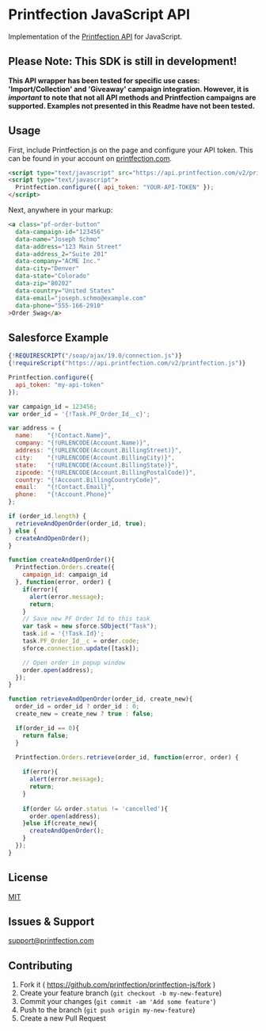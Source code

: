 # Printfection JavaScript API

Implementation of the [Printfection API](http://printfection.github.io/API-Documentation) for JavaScript.

## Please Note: This SDK is still in development!

**This API wrapper has been tested for specific use cases: 'Import/Collection' and 'Giveaway' campaign integration. However, it is _important_ to note that not all API methods and Printfection campaigns are supported. Examples not presented in this Readme have not been tested.**

## Usage

First, include Printfection.js on the page and configure your API token. This can be found in your account on [printfection.com](http://printfection.com).

```html
<script type="text/javascript" src="https://api.printfection.com/v2/printfection.js"></script>
<script type="text/javascript">
  Printfection.configure({ api_token: "YOUR-API-TOKEN" });
</script>
```

Next, anywhere in your markup:

```html
<a class="pf-order-button"
  data-campaign-id="123456"
  data-name="Joseph Schmo"
  data-address="123 Main Street"
  data-address_2="Suite 201"
  data-company="ACME Inc."
  data-city="Denver"
  data-state="Colorado"
  data-zip="80202"
  data-country="United States"
  data-email="joseph.schmo@example.com"
  data-phone="555-166-2910"
>Order Swag</a>
```


## Salesforce Example

```javascript
{!REQUIRESCRIPT("/soap/ajax/19.0/connection.js")}
{!requireScript("https://api.printfection.com/v2/printfection.js")}

Printfection.configure({
  api_token: "my-api-token"
});

var campaign_id = 123456;
var order_id = '{!Task.PF_Order_Id__c}';

var address = {
  name:    "{!Contact.Name}",
  company: "{!URLENCODE(Account.Name)}",
  address: "{!URLENCODE(Account.BillingStreet)}",
  city:    "{!URLENCODE(Account.BillingCity)}",
  state:   "{!URLENCODE(Account.BillingState)}",
  zipcode: "{!URLENCODE(Account.BillingPostalCode)}",
  country: "{!Account.BillingCountryCode}",
  email:   "{!Contact.Email}",
  phone:   "{!Account.Phone}"
};

if (order_id.length) {
  retrieveAndOpenOrder(order_id, true);
} else {
  createAndOpenOrder();
}

function createAndOpenOrder(){
  Printfection.Orders.create({
    campaign_id: campaign_id
  }, function(error, order) {
    if(error){
      alert(error.message);
      return;
    }    
    // Save new PF Order Id to this task
    var task = new sforce.SObject("Task");
    task.id = '{!Task.Id}';
    task.PF_Order_Id__c = order.code;
    sforce.connection.update([task]);

    // Open order in popup window
    order.open(address);
  });
}

function retrieveAndOpenOrder(order_id, create_new){
  order_id = order_id ? order_id : 0;
  create_new = create_new ? true : false;

  if(order_id == 0){
    return false;
  }

  Printfection.Orders.retrieve(order_id, function(error, order) {
  
    if(error){
      alert(error.message);
      return;
    }
    
    if(order && order.status != 'cancelled'){
      order.open(address);
    }else if(create_new){
      createAndOpenOrder();
    }
  });
}

```


## License

[MIT](LICENSE.txt)

## Issues & Support

[support@printfection.com](mailto:support@printfection.com)

## Contributing

1. Fork it ( https://github.com/printfection/printfection-js/fork )
2. Create your feature branch (`git checkout -b my-new-feature`)
3. Commit your changes (`git commit -am 'Add some feature'`)
4. Push to the branch (`git push origin my-new-feature`)
5. Create a new Pull Request

